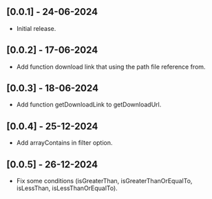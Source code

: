 ## [0.0.1] - 24-06-2024

* Initial release.

## [0.0.2] - 17-06-2024

* Add function download link that using the path file reference from.

## [0.0.3] - 18-06-2024
* Add function getDownloadLink to getDownloadUrl.

## [0.0.4] - 25-12-2024
* Add arrayContains in filter option.

## [0.0.5] - 26-12-2024
* Fix some conditions (isGreaterThan, isGreaterThanOrEqualTo, isLessThan, isLessThanOrEqualTo).
